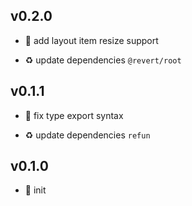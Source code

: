 ## v0.2.0

* 🌱 add layout item resize support

* ♻️ update dependencies `@revert/root`

## v0.1.1

* 🐞 fix type export syntax

* ♻️ update dependencies `refun`

## v0.1.0

* 🐣 init
